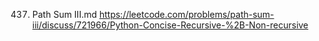 437. Path Sum III.md
	https://leetcode.com/problems/path-sum-iii/discuss/721966/Python-Concise-Recursive-%2B-Non-recursive

